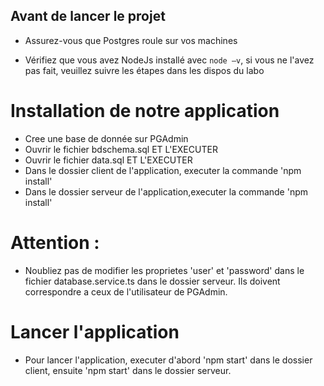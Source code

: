 ## Avant de lancer le projet
- Assurez-vous que Postgres roule sur vos machines 

- Vérifiez que vous avez NodeJs installé avec `node –v`, si vous ne l'avez pas fait, veuillez suivre les étapes dans les dispos du labo

# Installation de notre application
- Cree une base de donnée sur PGAdmin
- Ouvrir le fichier bdschema.sql ET L'EXECUTER
- Ouvrir le fichier data.sql ET L'EXECUTER
- Dans le dossier client de l'application, executer la commande 'npm install'
- Dans le dossier serveur de l'application,executer la commande 'npm install'

# Attention : 
- Noubliez pas de modifier les proprietes 'user' et 'password' dans le fichier database.service.ts dans le dossier serveur. 
Ils doivent correspondre a ceux de l'utilisateur de PGAdmin.


# Lancer l'application

- Pour lancer l'application, executer d'abord 'npm start' dans le dossier client, ensuite 'npm start' dans le dossier serveur.
